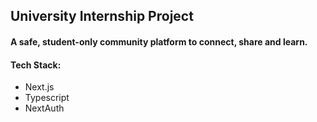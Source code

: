 ## University Internship Project

#### A safe, student-only community platform to connect, share and learn.

#### Tech Stack:
- Next.js
- Typescript
- NextAuth

